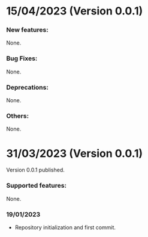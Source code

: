 # 15/04/2023 (Version 0.0.1)
### New features:
None.

### Bug Fixes:
None.

### Deprecations:
None.

### Others:
None.

# 31/03/2023 (Version 0.0.1)
Version 0.0.1 published.

### Supported features:
None.

### 19/01/2023
- Repository initialization and first commit.